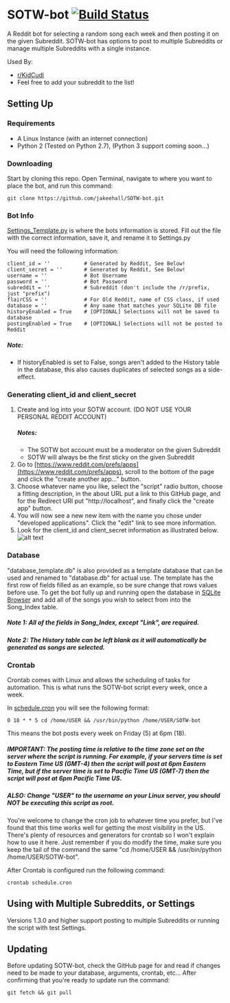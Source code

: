 # SOTW-bot [![Build Status](https://travis-ci.org/jakeehall/SOTW-bot.svg?branch=master)](https://travis-ci.org/jakeehall/SOTW-bot)
A Reddit bot for selecting a random song each week and then posting it on the given Subreddit. SOTW-bot has options to post to multiple Subreddits or manage multiple Subreddits with a single instance.

Used By:
* [r/KidCudi](https://www.reddit.com/r/KidCudi/)
* Feel free to add your subreddit to the list!

## Setting Up
### Requirements
* A Linux Instance (with an internet connection)
* Python 2 (Tested on Python 2.7), (Python 3 support coming soon...)
### Downloading
Start by cloning this repo.
Open Terminal, navigate to where you want to place the bot, and run this command:
```
git clone https://github.com/jakeehall/SOTW-bot.git
```
### Bot Info
[Settings_Template.py](./Settings_Template.py) is where the bots information is stored. Fill out the file with the correct information, save it, and rename it to Settings.py

You will need the following information:
```
client_id = ''           # Generated by Reddit, See Below!
client_secret = ''       # Generated by Reddit, See Below!
username = ''            # Bot Username
password = ''            # Bot Password
subreddit = ''           # Subreddit (don't include the /r/prefix, just "prefix")
flairCSS = ''            # For Old Reddit, name of CSS class, if used
database = ''            # Any name that matches your SQLite DB file
historyEnabled = True    # [OPTIONAL] Selections will not be saved to database
postingEnabled = True    # [OPTIONAL] Selections will not be posted to Reddit
```
##### Note:
* If historyEnabled is set to False, songs aren't added to the History table in the database, this also causes duplicates of selected songs as a side-effect.

### Generating client_id and client_secret
1. Create and log into your SOTW account. (DO NOT USE YOUR PERSONAL REDDIT ACCOUNT)
    ##### Notes:
    * The SOTW bot account must be a moderator on the given Subreddit
    * SOTW will always be the first sticky on the given Subreddit
2. Go to [https://www.reddit.com/prefs/apps](https://www.reddit.com/prefs/apps), scroll to the bottom of the page and click the "create another app..." button.
3. Choose whatever name you like, select the "script" radio button, choose a fitting description, in the about URL put a link to this GitHub page, and for the Redirect URI put "http://localhost", and finally click the "create app" button.
4. You will now see a new new item with the name you chose under "developed applications". Click the "edit" link to see more information.
5. Look for the client_id and client_secret information as illustrated below.
![alt text](https://i.imgur.com/qsj6To5.png "Client I.D. and Client Secret Helper Image")

### Database
"database_template.db" is also provided as a template database that can be used and renamed to "database.db" for actual use. The template has the first row of fields filled as an example, so be sure change that rows values before use. To get the bot fully up and running open the database in [SQLite Browser](https://sqlitebrowser.org) and add all of the songs you wish to select from into the Song_Index table.
##### Note 1: All of the fields in Song_Index, except "Link", are required.
##### Note 2: The History table can be left blank as it will automatically be generated as songs are selected.

### Crontab
Crontab comes with Linux and allows the scheduling of tasks for automation. This is what runs the SOTW-bot script every week, once a week.

In [schedule.cron](./schedule.cron) you will see the following format:
```
0 18 * * 5 cd /home/USER && /usr/bin/python /home/USER/SOTW-bot
```
This means the bot posts every week on Friday (5) at 6pm (18).
##### IMPORTANT: The posting time is relative to the time zone set on the server where the script is running. For example, if your servers time is set to Eastern Time US (GMT-4) then the script will post at 6pm Eastern Time, but if the server time is set to Pacific Time US (GMT-7) then the script will post at 6pm Pacific Time US.
##### ALSO: Change "USER" to the username on your Linux server, you should NOT be executing this script as root.
You're welcome to change the cron job to whatever time you prefer, but I've found that this time works well for getting the most visibility in the US. There's plenty of resources and generators for crontab so I won't explain how to use it here. Just remember if you do modify the time, make sure you keep the tail of the command the same "cd /home/USER && /usr/bin/python /home/USER/SOTW-bot".

After Crontab is configured run the following command:
```
crontab schedule.cron
```

## Using with Multiple Subreddits, or Settings
Versions 1.3.0 and higher support posting to multiple Subreddits or running the script with test Settings.

## Updating
Before updating SOTW-bot, check the GitHub page for and read if changes need to be made to your database, arguments, crontab, etc...
After confirming that you're ready to update run the command:
```
git fetch && git pull
```
